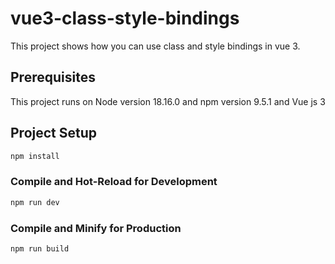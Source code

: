 # vue3-class-style-bindings
This project shows how you can use class and style bindings in vue 3.

## Prerequisites
This project runs on Node version 18.16.0 and npm version 9.5.1 and Vue js 3

## Project Setup

```sh
npm install
```

### Compile and Hot-Reload for Development

```sh
npm run dev
```

### Compile and Minify for Production

```sh
npm run build
```
